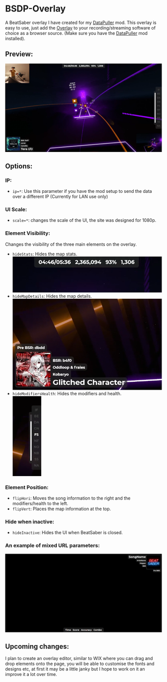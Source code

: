 # BSDP-Overlay
A BeatSaber overlay I have created for my [DataPuller](https://github.com/kOFReadie/DataPuller/releases) mod.
This overlay is easy to use, just add the [Overlay](http://u-readie.global-gaming.co/bsdp-overlay/) to your recording/streaming software of choice as a browser source. (Make sure you have the [DataPuller](https://github.com/kOFReadie/DataPuller/releases) mod installed).

## Preview:
<img src="./previews/overlay.png" width="720">

## Options:
### IP:
- `ip=*`: Use this parameter if you have the mod setup to send the data over a different IP (Currently for LAN use only)

### UI Scale:
- `scale=*`: changes the scale of the UI, the site was designed for 1080p.

### Element Visibility:
Changes the visibility of the three main elements on the overlay.
- `hideStats`: Hides the map stats.  
  <img src="./previews/stats.png" width="480">
- `hideMapDetails`: Hides the map details.  
  <img src="./previews/mapDetails.png" width="480">
- `hideModifiersHealth`: Hides the modifiers and health.  
  <img src="./previews/modifiersAndHealth.png" height="256">

### Element Position:
- `flipHori`: Moves the song information to the right and the modifiers/health to the left.
- `flipVert`: Places the map information at the top.

### Hide when inactive:
- `hideInactive`: Hides the UI when BeatSaber is closed.

### An example of mixed URL parameters:  
<img src="./previews/scale=1.1&flipHori&FlipVert&hideModifiersHealth.png" width="512">

## Upcoming changes:
I plan to create an overlay editor, similar to WIX where you can drag and drop elements onto the page, you will be able to customise the fonts and designs etc, at first it may be a little janky but I hope to work on it an improve it a lot over time.